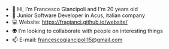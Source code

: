 - 👋 Hi, I’m Francesco Giancipoli and I'm 20 years old
- 👀 Junior Software Developer in Acus, italian company
- 💻 Website: https://fragianci.github.io/website/
- 👽 I’m looking to collaborate with people on interesting things
- 📫 E-mail: francescogiancipoli15@gmail.com

<!---
fragianci/fragianci is a ✨ special ✨ repository because its `README.md` (this file) appears on your GitHub profile.
You can click the Preview link to take a look at your changes.
--->
